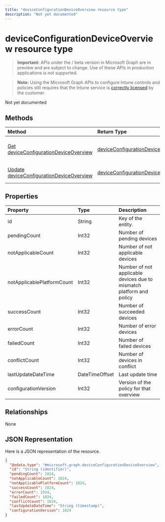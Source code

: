 ```yaml
---
title: "deviceConfigurationDeviceOverview resource type"
description: "Not yet documented"
---
```


# deviceConfigurationDeviceOverview resource type

> **Important:** APIs under the / beta version in Microsoft Graph are in preview and are subject to change. Use of these APIs in production applications is not supported.

> **Note:** Using the Microsoft Graph APIs to configure Intune controls and policies still requires that the Intune service is [correctly licensed](https://go.microsoft.com/fwlink/?linkid=839381) by the customer.

Not yet documented
## Methods
|Method|Return Type|Description|
|:---|:---|:---|
|[Get deviceConfigurationDeviceOverview](../api/intune-deviceconfig-deviceconfigurationdeviceoverview-get.md)|[deviceConfigurationDeviceOverview](../resources/intune-deviceconfig-deviceconfigurationdeviceoverview.md)|Read properties and relationships of the [deviceConfigurationDeviceOverview](../resources/intune-deviceconfig-deviceconfigurationdeviceoverview.md) object.|
|[Update deviceConfigurationDeviceOverview](../api/intune-deviceconfig-deviceconfigurationdeviceoverview-update.md)|[deviceConfigurationDeviceOverview](../resources/intune-deviceconfig-deviceconfigurationdeviceoverview.md)|Update the properties of a [deviceConfigurationDeviceOverview](../resources/intune-deviceconfig-deviceconfigurationdeviceoverview.md) object.|

## Properties
|Property|Type|Description|
|:---|:---|:---|
|id|String|Key of the entity.|
|pendingCount|Int32|Number of pending devices|
|notApplicableCount|Int32|Number of not applicable devices|
|notApplicablePlatformCount|Int32|Number of not applicable devices due to mismatch platform and policy|
|successCount|Int32|Number of succeeded devices|
|errorCount|Int32|Number of error devices|
|failedCount|Int32|Number of failed devices|
|conflictCount|Int32|Number of devices in conflict|
|lastUpdateDateTime|DateTimeOffset|Last update time|
|configurationVersion|Int32|Version of the policy for that overview|

## Relationships
None
## JSON Representation
Here is a JSON representation of the resource.
<!-- {
  "blockType": "resource",
  "keyProperty": "id",
  "@odata.type": "microsoft.graph.deviceConfigurationDeviceOverview"
}
-->
``` json
{
  "@odata.type": "#microsoft.graph.deviceConfigurationDeviceOverview",
  "id": "String (identifier)",
  "pendingCount": 1024,
  "notApplicableCount": 1024,
  "notApplicablePlatformCount": 1024,
  "successCount": 1024,
  "errorCount": 1024,
  "failedCount": 1024,
  "conflictCount": 1024,
  "lastUpdateDateTime": "String (timestamp)",
  "configurationVersion": 1024
}
```





